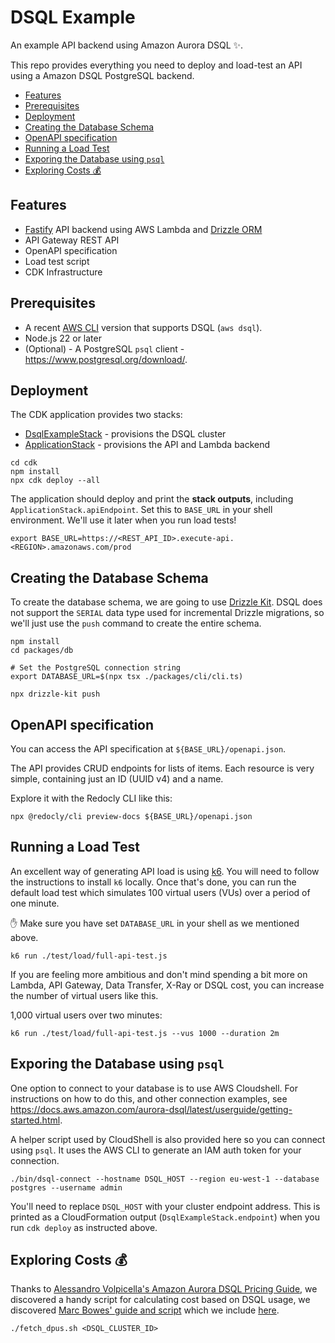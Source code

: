 # DSQL Example

An example API backend using Amazon Aurora DSQL ✨.

This repo provides everything you need to deploy and load-test an API using a Amazon DSQL PostgreSQL backend.

<!-- toc -->

- [Features](#features)
- [Prerequisites](#prerequisites)
- [Deployment](#deployment)
- [Creating the Database Schema](#creating-the-database-schema)
- [OpenAPI specification](#openapi-specification)
- [Running a Load Test](#running-a-load-test)
- [Exporing the Database using `psql`](#exporing-the-database-using-psql)
- [Exploring Costs 💰](#exploring-costs-%F0%9F%92%B0)

<!-- tocstop -->

## Features

- [Fastify](https://fastify.dev/) API backend using AWS Lambda and [Drizzle ORM](https://drizzle.team)
- API Gateway REST API
- OpenAPI specification
- Load test script
- CDK Infrastructure

## Prerequisites

- A recent [AWS CLI](https://docs.aws.amazon.com/cli/latest/userguide/getting-started-install.html) version that supports DSQL (`aws dsql`).
- Node.js 22 or later
- (Optional) - A PostgreSQL `psql` client - https://www.postgresql.org/download/.

## Deployment

The CDK application provides two stacks:

- [DsqlExampleStack](./cdk/stacks/dsql-example-stack.ts) - provisions the DSQL cluster
- [ApplicationStack](./cdk/stacks/application-stack.ts) - provisions the API and Lambda backend

```shell
cd cdk
npm install
npx cdk deploy --all
```

The application should deploy and print the **stack outputs**, including `ApplicationStack.apiEndpoint`.
Set this to `BASE_URL` in your shell environment. We'll use it later when you run load tests!

```shell
export BASE_URL=https://<REST_API_ID>.execute-api.<REGION>.amazonaws.com/prod
```

## Creating the Database Schema

To create the database schema, we are going to use [Drizzle Kit](https://orm.drizzle.team/docs/kit-overview).
DSQL does not support the `SERIAL` data type used for incremental Drizzle migrations, so we'll just use the `push` command to create the entire schema.

```shell
npm install
cd packages/db

# Set the PostgreSQL connection string
export DATABASE_URL=$(npx tsx ./packages/cli/cli.ts)

npx drizzle-kit push
```

## OpenAPI specification

You can access the API specification at `${BASE_URL}/openapi.json`.

The API provides CRUD endpoints for lists of items.
Each resource is very simple, containing just an ID (UUID v4) and a name.

Explore it with the Redocly CLI like this:

```shell
npx @redocly/cli preview-docs ${BASE_URL}/openapi.json
```

## Running a Load Test

An excellent way of generating API load is using [k6](https://k6.io/).
You will need to follow the instructions to install `k6` locally.
Once that's done, you can run the default load test which simulates 100 virtual users (VUs) over a period of one minute.

✋ Make sure you have set `DATABASE_URL` in your shell as we mentioned above.

```shell
k6 run ./test/load/full-api-test.js
```


If you are feeling more ambitious and don't mind spending a bit more on Lambda, API Gateway, Data Transfer, X-Ray or DSQL cost, you can increase the number of virtual users like this.

1,000 virtual users over two minutes:
```shell
k6 run ./test/load/full-api-test.js --vus 1000 --duration 2m
```

## Exporing the Database using `psql`

One option to connect to your database is to use AWS Cloudshell. For instructions on how to do this, and other connection examples, see https://docs.aws.amazon.com/aurora-dsql/latest/userguide/getting-started.html.

A helper script used by CloudShell is also provided here so you can connect using `psql`. It uses the AWS CLI to generate an IAM auth token for your connection.

```shell
./bin/dsql-connect --hostname DSQL_HOST --region eu-west-1 --database postgres --username admin
```
You'll need to replace `DSQL_HOST` with your cluster endpoint address. This is printed as a CloudFormation output (`DsqlExampleStack.endpoint`) when you run `cdk deploy` as instructed above.

## Exploring Costs 💰

Thanks to [Alessandro Volpicella's Amazon Aurora DSQL Pricing Guide](https://awsfundamentals.com/blog/amazon-dsql-pricing-guide), we discovered a handy script for
calculating cost based on DSQL usage, we discovered [Marc Bowes' guide and script](https://marc-bowes.com/dsql-how-to-spend-a-dollar.html) which we include [here](./fetch_dpus.sh).

```shell
./fetch_dpus.sh <DSQL_CLUSTER_ID>
```
